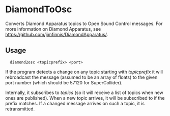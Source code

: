 # DiamondToOsc
Converts Diamond Apparatus topics to Open Sound Control messages. For more information on Diamond Apparatus, see https://github.com/jimfinnis/DiamondApparatus/.

## Usage
```
  diamond2osc <topicprefix> <port>
```
If the program detects a change on any topic starting with *topicprefix* it will rebroadcast the message (assumed to be an array of floats)
to the given port number (which should be 57120 for SuperCollider).

Internally, it subscribes to *topics* (so it will receive a list of topics when new ones are published). When
a new topic arrives, it will be subscribed to if the prefix matches. If a changed message arrives on such a topic,
it is retransmitted.
